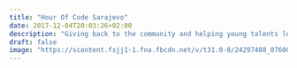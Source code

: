 ```yaml
---
title: "Hour Of Code Sarajevo"
date: 2017-12-04T20:03:26+02:00
description: "Giving back to the community and helping young talents learn about programming is something I stand for. I feel honored for being invited to teach primary school kids how to program with Scratch."
draft: false
image: "https://scontent.fsjj1-1.fna.fbcdn.net/v/t31.0-8/24297408_876000582578034_8960639422896000321_o.jpg?_nc_cat=103&_nc_ht=scontent.fsjj1-1.fna&oh=31ab12bef34fd96701fb30776853e983&oe=5C4C2EBB"
---
```

